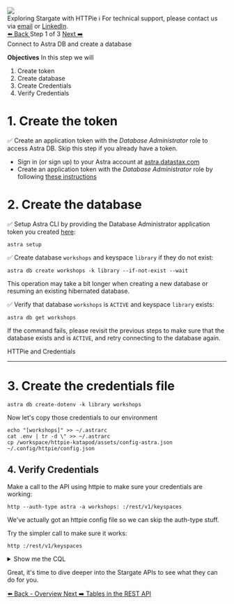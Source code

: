<!-- TOP -->
<div class="top">
  <img src="https://datastax-academy.github.io/katapod-shared-assets/images/ds-academy-2023.svg" />
  <div class="scenario-title-section">
    <span class="scenario-title">Exploring Stargate with HTTPie</span>
    <span class="scenario-subtitle">ℹ️ For technical support, please contact us via <a href="mailto:kirsten.hunter@datastax.com">email</a> or <a href="https://linkedin.com/in/synedra">LinkedIn</a>.</span>
  </div>
</div>

<!-- NAVIGATION -->
<div id="navigation-top" class="navigation-top">
 <a href='command:katapod.loadPage?[{"step":"intro"}]' 
   class="btn btn-dark navigation-top-left">⬅️ Back
 </a>
<span class="step-count"> Step 1 of 3</span>
 <a href='command:katapod.loadPage?[{"step":"step2-astra"}]' 
    class="btn btn-dark navigation-top-right">Next ➡️
  </a>
</div>

<!-- CONTENT -->

<div class="step-title">Connect to Astra DB and create a database</div>

**Objectives**
In this step we will

1. Create token
2. Create database
3. Create Credentials
4. Verify Credentials

# 1. Create the token

✅ Create an application token with the _Database Administrator_ role to access Astra DB. Skip this step if you already have a token.

<ul>
  <li>Sign in (or sign up) to your Astra account at <a href="https://astra.datastax.com?utm_source=awesome-astra&utm_medium=social_organic&utm_campaign=httpie-katapod&utm_term=all-plays&utm_content=register">astra.datastax.com</a></li>
  <li>Create an application token with the <i>Database Administrator</i> role by following <a href="https://awesome-astra.github.io/docs/pages/astra/create-token/" target="_blank">these instructions</a></li>
</ul>

# 2. Create the database

✅ Setup Astra CLI by providing the Database Administrator application token you created <a href="https://awesome-astra.github.io/docs/pages/astra/create-token/" target="_blank">here</a>:

```
astra setup
```

✅ Create database `workshops` and keyspace `library` if they do not exist:

```
astra db create workshops -k library --if-not-exist --wait
```

This operation may take a bit longer when creating a new database or resuming an existing hibernated database.

✅ Verify that database `workshops` is `ACTIVE` and keyspace `library` exists:

```
astra db get workshops
```

If the command fails, please revisit the previous steps to make sure that the database exists and is `ACTIVE`, and retry connecting to the database again.

<div class="step-title">HTTPie and Credentials</div>

---

# 3. Create the credentials file

```
astra db create-dotenv -k library workshops
```

Now let's copy those credentials to our environment

```
echo "[workshops]" >> ~/.astrarc
cat .env | tr -d \" >> ~/.astrarc
cp /workspace/httpie-katapod/assets/config-astra.json ~/.config/httpie/config.json
```

## 4. Verify Credentials

Make a call to the API using httpie to make sure your credentials are working:

```
http --auth-type astra -a workshops: :/rest/v1/keyspaces
```

We've actually got an httpie config file so we can skip the auth-type stuff.

Try the simpler call to make sure it works:

```
http :/rest/v1/keyspaces
```

<details><summary>Show me the CQL</summary>
  
```
astra db cqlsh workshops -k library -e "desc keyspaces;"
```
  
</details>

Great, it's time to dive deeper into the Stargate APIs to see what they can do for you.

<!-- NAVIGATION -->
<div id="navigation-bottom" class="navigation-bottom">
 <a href='command:katapod.loadPage?[{"step":"intro"}]'
   class="btn btn-dark navigation-bottom-left">⬅️ Back - Overview
 </a>
 <a href='command:katapod.loadPage?[{"step":"step2-astra"}]'
    class="btn btn-dark navigation-bottom-right">Next ➡️ Tables in the REST API
  </a>
</div>
